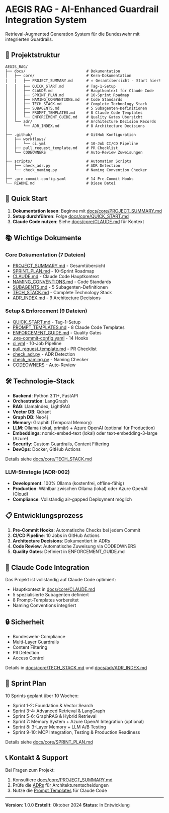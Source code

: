 # AEGIS RAG - AI-Enhanced Guardrail Integration System

Retrieval-Augmented Generation System für die Bundeswehr mit integrierten Guardrails.

## 📁 Projektstruktur

```
AEGIS_RAG/
├── docs/                           # Dokumentation
│   ├── core/                       # Kern-Dokumentation
│   │   ├── PROJECT_SUMMARY.md      # ⭐ Gesamtübersicht - Start hier!
│   │   ├── QUICK_START.md          # Tag-1-Setup
│   │   ├── CLAUDE.md               # Hauptkontext für Claude Code
│   │   ├── SPRINT_PLAN.md          # 10-Sprint Roadmap
│   │   ├── NAMING_CONVENTIONS.md   # Code Standards
│   │   ├── TECH_STACK.md           # Complete Technology Stack
│   │   ├── SUBAGENTS.md            # 5 Subagenten-Definitionen
│   │   ├── PROMPT_TEMPLATES.md     # 8 Claude Code Templates
│   │   └── ENFORCEMENT_GUIDE.md    # Quality Gates Übersicht
│   └── adr/                        # Architecture Decision Records
│       └── ADR_INDEX.md            # 8 Architecture Decisions
│
├── .github/                        # GitHub Konfiguration
│   ├── workflows/
│   │   └── ci.yml                  # 10-Job CI/CD Pipeline
│   ├── pull_request_template.md    # PR Checklist
│   └── CODEOWNERS                  # Auto-Review Zuweisungen
│
├── scripts/                        # Automation Scripts
│   ├── check_adr.py                # ADR Detection
│   └── check_naming.py             # Naming Convention Checker
│
├── .pre-commit-config.yaml         # 14 Pre-Commit Hooks
└── README.md                       # Diese Datei
```

## 🚀 Quick Start

1. **Dokumentation lesen**: Beginne mit [docs/core/PROJECT_SUMMARY.md](docs/core/PROJECT_SUMMARY.md)
2. **Setup durchführen**: Folge [docs/core/QUICK_START.md](docs/core/QUICK_START.md)
3. **Claude Code nutzen**: Siehe [docs/core/CLAUDE.md](docs/core/CLAUDE.md) für Kontext

## 📚 Wichtige Dokumente

### Core Dokumentation (7 Dateien)
- [PROJECT_SUMMARY.md](docs/core/PROJECT_SUMMARY.md) - Gesamtübersicht
- [SPRINT_PLAN.md](docs/core/SPRINT_PLAN.md) - 10-Sprint Roadmap
- [CLAUDE.md](docs/core/CLAUDE.md) - Claude Code Hauptkontext
- [NAMING_CONVENTIONS.md](docs/core/NAMING_CONVENTIONS.md) - Code Standards
- [SUBAGENTS.md](docs/core/SUBAGENTS.md) - 5 Subagenten-Definitionen
- [TECH_STACK.md](docs/core/TECH_STACK.md) - Complete Technology Stack
- [ADR_INDEX.md](docs/adr/ADR_INDEX.md) - 9 Architecture Decisions

### Setup & Enforcement (9 Dateien)
- [QUICK_START.md](docs/core/QUICK_START.md) - Tag-1-Setup
- [PROMPT_TEMPLATES.md](docs/core/PROMPT_TEMPLATES.md) - 8 Claude Code Templates
- [ENFORCEMENT_GUIDE.md](docs/core/ENFORCEMENT_GUIDE.md) - Quality Gates
- [.pre-commit-config.yaml](.pre-commit-config.yaml) - 14 Hooks
- [ci.yml](.github/workflows/ci.yml) - 10-Job Pipeline
- [pull_request_template.md](.github/pull_request_template.md) - PR Checklist
- [check_adr.py](scripts/check_adr.py) - ADR Detection
- [check_naming.py](scripts/check_naming.py) - Naming Checker
- [CODEOWNERS](.github/CODEOWNERS) - Auto-Review

## 🛠️ Technologie-Stack

- **Backend**: Python 3.11+, FastAPI
- **Orchestration**: LangGraph
- **RAG**: LlamaIndex, LightRAG
- **Vector DB**: Qdrant
- **Graph DB**: Neo4j
- **Memory**: Graphiti (Temporal Memory)
- **LLM**: Ollama (lokal, primär) + Azure OpenAI (optional für Production)
- **Embeddings**: nomic-embed-text (lokal) oder text-embedding-3-large (Azure)
- **Security**: Custom Guardrails, Content Filtering
- **DevOps**: Docker, GitHub Actions

Details siehe [docs/core/TECH_STACK.md](docs/core/TECH_STACK.md)

### LLM-Strategie (ADR-002)
- **Development**: 100% Ollama (kostenfrei, offline-fähig)
- **Production**: Wählbar zwischen Ollama (lokal) oder Azure OpenAI (Cloud)
- **Compliance**: Vollständig air-gapped Deployment möglich

## 📋 Entwicklungsprozess

1. **Pre-Commit Hooks**: Automatische Checks bei jedem Commit
2. **CI/CD Pipeline**: 10 Jobs in GitHub Actions
3. **Architecture Decisions**: Dokumentiert in ADRs
4. **Code Review**: Automatische Zuweisung via CODEOWNERS
5. **Quality Gates**: Definiert in ENFORCEMENT_GUIDE.md

## 🤖 Claude Code Integration

Das Projekt ist vollständig auf Claude Code optimiert:
- Hauptkontext in [docs/core/CLAUDE.md](docs/core/CLAUDE.md)
- 5 spezialisierte Subagenten definiert
- 8 Prompt-Templates vorbereitet
- Naming Conventions integriert

## 🔒 Sicherheit

- Bundeswehr-Compliance
- Multi-Layer Guardrails
- Content Filtering
- PII Detection
- Access Control

Details in [docs/core/TECH_STACK.md](docs/core/TECH_STACK.md) und [docs/adr/ADR_INDEX.md](docs/adr/ADR_INDEX.md)

## 📅 Sprint Plan

10 Sprints geplant über 10 Wochen:
- Sprint 1-2: Foundation & Vector Search
- Sprint 3-4: Advanced Retrieval & LangGraph
- Sprint 5-6: GraphRAG & Hybrid Retrieval
- Sprint 7: Memory System + Azure OpenAI Integration (optional)
- Sprint 8: 3-Layer Memory + LLM A/B Testing
- Sprint 9-10: MCP Integration, Testing & Production Readiness

Details siehe [docs/core/SPRINT_PLAN.md](docs/core/SPRINT_PLAN.md)

## 📞 Kontakt & Support

Bei Fragen zum Projekt:
1. Konsultiere [docs/core/PROJECT_SUMMARY.md](docs/core/PROJECT_SUMMARY.md)
2. Prüfe die [ADRs](docs/adr/ADR_INDEX.md) für Architekturentscheidungen
3. Nutze die [Prompt Templates](docs/core/PROMPT_TEMPLATES.md) für Claude Code

---

**Version**: 1.0.0
**Erstellt**: Oktober 2024
**Status**: In Entwicklung
